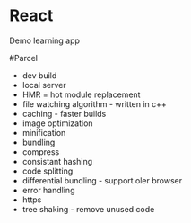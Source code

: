 # React 
Demo learning app

#Parcel
- dev build
- local server
- HMR = hot module replacement
- file watching algorithm - written in c++
- caching - faster builds
- image optimization
- minification
- bundling
- compress
- consistant hashing
- code splitting
- differential bundling - support oler browser
- error handling
- https
- tree shaking - remove unused code 